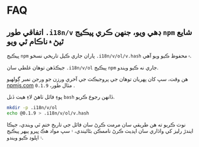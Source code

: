 # FAQ

## اتفاقي طور `.i18n/v` ڊهي ويو، جنهن ڪري پيڪيج `npm` شايع ٿيڻ ۾ ناڪام ٿي ويو

پيڪيج `npm` پاران جاري ڪيل تاريخي نسخو `.i18n/v/ol/v.hash` ۾ محفوظ ڪيو ويو آهي.

جيڪڏهن توهان غلطي سان `.i18n/v/ol` پيڪيج `npm` جاري نه ڪيو ويندو.

هن وقت، سڀ کان پهريان توهان جي پروجيڪٽ جي آخري ورزن جو ورجن نمبر ڳولهيو [npmjs.com](//npmjs.com) مثال طور، `0.1.9` .

پوءِ فائل ٺاھڻ لاءِ ھيٺ ڏنل `bash` ڏانھن رجوع ڪريو.

```bash
mkdir -p .i18n/v/ol
echo @0.1.9 > .i18n/v/ol/v.hash
```

نوٽ ڪريو ته ھن طريقي سان مرمت ڪرڻ سان فائل جي تاريخ ختم ٿي ويندي، جيڪا ايندڙ رليز کي واڌاري سان اپڊيٽ ڪرڻ ناممڪن بڻائيندي، ۽ سڀ مواد ھڪ ڀيرو ٻيهر پيڪيج ۽ اپلوڊ ڪيو ويندو.